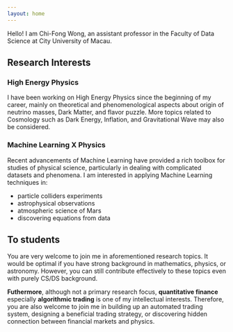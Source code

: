 ```yaml
---
layout: home
---
```


Hello! I am Chi-Fong Wong, an assistant professor in the Faculty of Data Science at City University of Macau.

## Research Interests

### High Energy Physics

I have been working on High Energy Physics since the beginning of my career, mainly on theoretical and phenomenological aspects about origin of neutrino masses, Dark Matter, and flavor puzzle. More topics related to Cosmology such as Dark Energy, Inflation, and Gravitational Wave may also be considered.

### Machine Learning X Physics

Recent advancements of Machine Learning have provided a rich toolbox for studies of physical science, particularly in dealing with complicated datasets and phenomena. I am interested in applying Machine Learning techniques in:

* particle colliders experiments
* astrophysical observations
* atmospheric science of Mars
* discovering equations from data

## To students

You are very welcome to join me in aforementioned research topics. It would be optimal if you have strong background in mathematics, physics, or astronomy. However, you can still contribute effectively to these topics even with purely CS/DS background.

**Futhermore**, although not a primary research focus, **quantitative finance** especially **algorithmic trading** is one of my intellectual interests. Therefore, you are also welcome to join me in building up an automated trading system, designing a beneficial trading strategy, or discovering hidden connection between financial markets and physics.